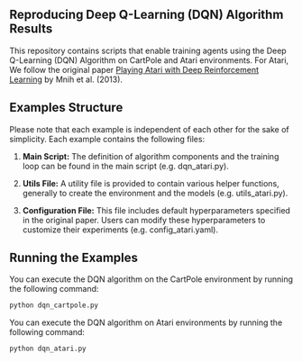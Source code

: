 ## Reproducing Deep Q-Learning (DQN) Algorithm Results

This repository contains scripts that enable training agents using the Deep Q-Learning (DQN) Algorithm on CartPole and Atari environments. For Atari, We follow the original paper [Playing Atari with Deep Reinforcement Learning](https://arxiv.org/abs/1312.5602) by Mnih et al. (2013).


## Examples Structure

Please note that each example is independent of each other for the sake of simplicity. Each example contains the following files:

1. **Main Script:** The definition of algorithm components and the training loop can be found in the main script  (e.g. dqn_atari.py).

2. **Utils File:** A utility file is provided to contain various helper functions, generally to create the environment and the models (e.g. utils_atari.py).

3. **Configuration File:** This file includes default hyperparameters specified in the original paper. Users can modify these hyperparameters to customize their experiments  (e.g. config_atari.yaml).


## Running the Examples

You can execute the DQN algorithm on the CartPole environment by running the following command:

```bash
python dqn_cartpole.py

``` 

You can execute the DQN algorithm on Atari environments by running the following command:

```bash
python dqn_atari.py
```

